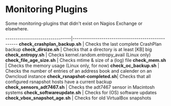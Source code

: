 # Monitoring Plugins

Some monitoring-plugins that didn't exist on Nagios Exchange or elsewhere.

--------------------------------|---------------------------------------------------
**check_crashplan_backup.sh**	| Checks the last complete CrashPlan backup
**check_dirsize.sh**		| Checks that a directory is at least [KB] big
**check_entropy.sh**		| Checks kernel.random.entropy_avail (Linux only)
**check_file_age_size.sh**	| Checks mtime & size of a (log) file
**check_mem.sh**		| Checks the memory usage (Linux only, for now)
**check_oc_backup.sh**		| Checks the number of entries of an address book and calender on an Owncloud instance
**check_rsnapshot-completed.sh**| Checks that all configured rsnapshot hosts have a current backup
**check_sensors_adt7467.sh**	| Checks the adt7467 sensor in Macintosh systems
**check_softwareupdate.sh**	| Checks for (OS) software updates
**check_vbox_snapshot_age.sh**	| Checks for old VirtualBox snapshots
